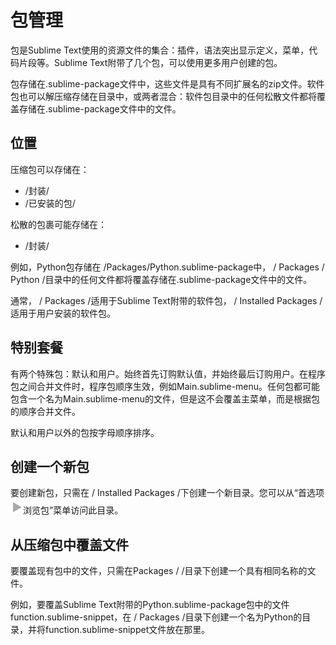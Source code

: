 # 包管理

包是Sublime Text使用的资源文件的集合：插件，语法突出显示定义，菜单，代码片段等。Sublime Text附带了几个包，可以使用更多用户创建的包。

包存储在.sublime-package文件中，这些文件是具有不同扩展名的zip文件。软件包也可以解压缩存储在目录中，或两者混合：软件包目录中的任何松散文件都将覆盖存储在.sublime-package文件中的文件。

## 位置

压缩包可以存储在：

*    /封装/
*    /已安装的包/

松散的包裹可能存储在：

*    /封装/

例如，Python包存储在 /Packages/Python.sublime-package中， / Packages / Python /目录中的任何文件都将覆盖存储在.sublime-package文件中的文件。

通常， / Packages /适用于Sublime Text附带的软件包， / Installed Packages /适用于用户安装的软件包。

## 特别套餐

有两个特殊包：默认和用户。始终首先订购默认值，并始终最后订购用户。在程序包之间合并文件时，程序包顺序生效，例如Main.sublime-menu。任何包都可能包含一个名为Main.sublime-menu的文件，但是这不会覆盖主菜单，而是根据包的顺序合并文件。

默认和用户以外的包按字母顺序排序。

## 创建一个新包

要创建新包，只需在 / Installed Packages /下创建一个新目录。您可以从“首选项![▶](images/right.svg)浏览包”菜单访问此目录。

## 从压缩包中覆盖文件

要覆盖现有包中的文件，只需在Packages /  /目录下创建一个具有相同名称的文件。

例如，要覆盖Sublime Text附带的Python.sublime-package包中的文件function.sublime-snippet，在 / Packages /目录下创建一个名为Python的目录，并将function.sublime-snippet文件放在那里。